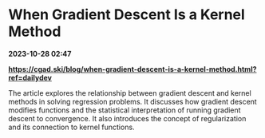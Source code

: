 # When Gradient Descent Is a Kernel Method

**2023-10-28 02:47**

**https://cgad.ski/blog/when-gradient-descent-is-a-kernel-method.html?ref=dailydev**

The article explores the relationship between gradient descent and kernel methods in solving regression problems. It discusses how gradient descent modifies functions and the statistical interpretation of running gradient descent to convergence. It also introduces the concept of regularization and its connection to kernel functions.
